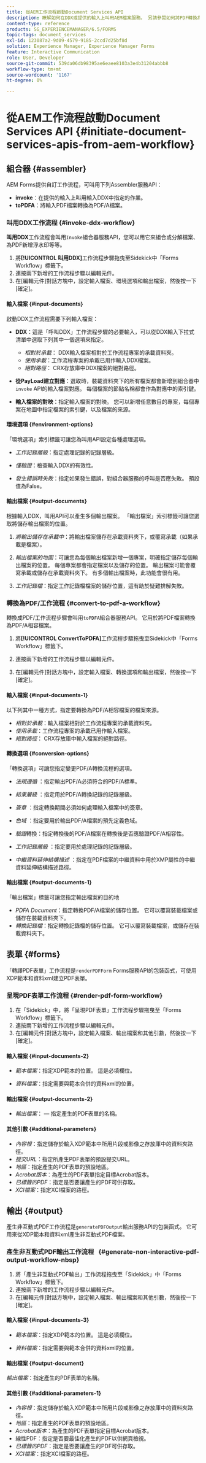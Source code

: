 ```yaml
---
title: 從AEM工作流程啟動Document Services API
description: 瞭解如何在DDX或提供的輸入上叫用AEM檔案服務。 另請參閱如何將PDF轉換為PDF/A
content-type: reference
products: SG_EXPERIENCEMANAGER/6.5/FORMS
topic-tags: document_services
exl-id: 123087a2-9d09-4579-9185-2ccd7d25bf8d
solution: Experience Manager, Experience Manager Forms
feature: Interactive Communication
role: User, Developer
source-git-commit: 539da06db98395ae6eaee8103a3e4b31204abbb8
workflow-type: tm+mt
source-wordcount: '1167'
ht-degree: 0%

---
```


# 從AEM工作流程啟動Document Services API  {#initiate-document-services-apis-from-aem-workflow}

## 組合器 {#assembler}

AEM Forms提供自訂工作流程，可叫用下列Assembler服務API：

* **invoke**：在提供的輸入上叫用輸入DDX中指定的作業。
* **toPDFA**：將輸入PDF檔案轉換為PDF/A檔案。

### 叫用DDX工作流程 {#invoke-ddx-workflow}

**叫用DDX**&#x200B;工作流程會叫用`Invoke`組合器服務API，您可以用它來組合或分解檔案、為PDF新增浮水印等等。

1. 將&#x200B;**[!UICONTROL 叫用DDX]**&#x200B;工作流程步驟拖曳至Sidekick中「Forms Workflow」標籤下。
1. 連按兩下新增的工作流程步驟以編輯元件。
1. 在[編輯元件]對話方塊中，設定輸入檔案、環境選項和輸出檔案，然後按一下[確定]。**&#x200B;**

#### 輸入檔案 {#input-documents}

啟動DDX工作流程需要下列輸入檔案：

* **DDX**：這是「呼叫DDX」工作流程步驟的必要輸入，可以從DDX輸入下拉式清單中選取下列其中一個選項來指定。

   * *相對於承載*： DDX輸入檔案相對於工作流程專案的承載資料夾。
   * *使用承載*：工作流程專案的承載已用作輸入DDX檔案。
   * *絕對路徑*： CRX存放庫中DDX檔案的絕對路徑。

* **從PayLoad建立對應**：選取時，裝載資料夾下的所有檔案都會新增到組合器中`invoke` API的輸入檔案對應。 每個檔案的節點名稱都會作為對應中的索引鍵。

* **輸入檔案的對映**：指定輸入檔案的對映。 您可以新增任意數目的專案，每個專案在地圖中指定檔案的索引鍵，以及檔案的來源。

#### 環境選項 {#environment-options}

「環境選項」索引標籤可讓您為叫用API設定各種處理選項。

* *工作記錄層級*：指定處理記錄的記錄層級。
* *僅驗證*：檢查輸入DDX的有效性。

* *發生錯誤時失敗*：指定如果發生錯誤，對組合器服務的呼叫是否應失敗。 預設值為False。

#### 輸出檔案 {#output-documents}

根據輸入DDX，叫用API可以產生多個輸出檔案。 「輸出檔案」索引標籤可讓您選取將儲存輸出檔案的位置。

1. *將輸出儲存在承載中*：將輸出檔案儲存在承載資料夾下，或覆寫承載（如果承載是檔案）。
1. *輸出檔案的地圖*：可讓您為每個輸出檔案新增一個專案，明確指定儲存每個輸出檔案的位置。 每個專案都會指定檔案以及儲存的位置。 輸出檔案可能會覆寫承載或儲存在承載資料夾下。 有多個輸出檔案時，此功能會很有用。

1. *工作記錄檔*：指定工作記錄檔檔案的儲存位置，這有助於疑難排解失敗。

### 轉換為PDF/工作流程 {#convert-to-pdf-a-workflow}

轉換成PDF/工作流程步驟會叫用`toPDFA`組合器服務API。 它用於將PDF檔案轉換為PDF/A相容檔案。

1. 將&#x200B;**[!UICONTROL ConvertToPDFA]**&#x200B;工作流程步驟拖曳至Sidekick中「Forms Workflow」標籤下。

1. 連按兩下新增的工作流程步驟以編輯元件。
1. 在[編輯元件]對話方塊中，設定輸入檔案、轉換選項和輸出檔案，然後按一下[確定]。**&#x200B;**

#### 輸入檔案 {#input-documents-1}

以下列其中一種方式，指定要轉換為PDF/A相容檔案的檔案來源。

* *相對於承載*：輸入檔案相對於工作流程專案的承載資料夾。
* *使用承載*：工作流程專案的承載已用作輸入檔案。
* *絕對路徑*： CRX存放庫中輸入檔案的絕對路徑。

#### 轉換選項 {#conversion-options}

「轉換選項」可讓您指定變更PDF/A轉換流程的選項。

* *法規遵循* ：指定輸出PDF/A必須符合的PDF/A標準。
* *結果層級* ：指定用於PDF/A轉換記錄的記錄層級。
* *簽章* ：指定轉換期間必須如何處理輸入檔案中的簽章。
* *色域* ：指定要用於輸出PDF/A檔案的預先定義色域。
* *驗證*&#x200B;轉換：指定轉換後的PDF/A檔案在轉換後是否應驗證PDF/A相容性。
* *工作記錄層級* ：指定要用於處理記錄的記錄層級。

* *中繼資料延伸結構描述* ：指定在PDF檔案的中繼資料中用於XMP屬性的中繼資料延伸結構描述路徑。

#### 輸出檔案 {#output-documents-1}

「輸出檔案」標籤可讓您指定輸出檔案的目的地

* *PDFA Document*：指定轉換PDF/A檔案的儲存位置。 它可以覆寫裝載檔案或儲存在裝載資料夾下。
* *轉換記錄檔*：指定轉換記錄檔的儲存位置。 它可以覆寫裝載檔案，或儲存在裝載資料夾下。

## 表單 {#forms}

「轉譯PDF表單」工作流程是`renderPDFForm` Forms服務API的包裝函式，可使用XDP範本和資料xml建立PDF表單。

### 呈現PDF表單工作流程 {#render-pdf-form-workflow}

1. 在「Sidekick」中，將「呈現PDF表單」工作流程步驟拖曳至「Forms Workflow」標籤下。
1. 連按兩下新增的工作流程步驟以編輯元件。
1. 在[編輯元件]對話方塊中，設定輸入檔案、輸出檔案和其他引數，然後按一下[確定]。**&#x200B;**

#### 輸入檔案 {#input-documents-2}

* *範本檔案*：指定XDP範本的位置。 這是必填欄位。

* *資料檔案*：指定需要與範本合併的資料xml的位置。

#### 輸出檔案 {#output-documents-2}

* *輸出檔案*： — 指定產生的PDF表單的名稱。

#### 其他引數 {#additional-parameters}

* *內容根*：指定儲存於輸入XDP範本中所用片段或影像之存放庫中的資料夾路徑。
* *提交URL*：指定所產生PDF表單的預設提交URL。
* *地區*：指定產生的PDF表單的預設地區。
* *Acrobat版本*：為產生的PDF表單指定目標Acrobat版本。
* *已標籤的PDF*：指定是否要讓產生的PDF可供存取。
* *XCI檔案*：指定XCI檔案的路徑。

## 輸出 {#output}

產生非互動式PDF工作流程是`generatePDFOutput`輸出服務API的包裝函式。 它可用來從XDP範本和資料xml產生非互動式PDF檔案。

### 產生非互動式PDF輸出工作流程   {#generate-non-interactive-pdf-output-workflow-nbsp}

1. 將「產生非互動式PDF輸出」工作流程拖曳至「Sidekick」中「Forms Workflow」標籤下。
1. 連按兩下新增的工作流程步驟以編輯元件。
1. 在[編輯元件]對話方塊中，設定輸入檔案、輸出檔案和其他引數，然後按一下[確定]。**&#x200B;**

#### 輸入檔案 {#input-documents-3}

* *範本檔案*：指定XDP範本的位置。 這是必填欄位。

* *資料檔案*：指定需要與範本合併的資料xml的位置。

#### 輸出檔案 {#output-document}

*輸出檔案*：指定產生的PDF表單的名稱。

#### 其他引數 {#additional-parameters-1}

* *內容根*：指定儲存於輸入XDP範本中所用片段或影像之存放庫中的資料夾路徑。
* *地區*：指定產生的PDF表單的預設地區。
* *Acrobat版本*：為產生的PDF表單指定目標Acrobat版本。
* 線性PDF：指定是否要最佳化產生的PDF以供網頁檢視。
* *已標籤的PDF*：指定是否要讓產生的PDF可供存取。
* *XCI檔案*：指定XCI檔案的路徑。
